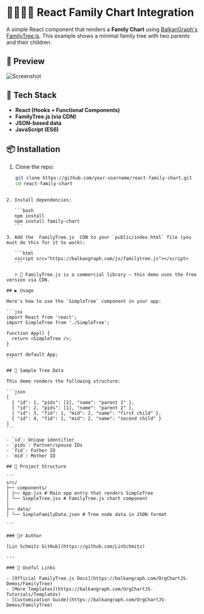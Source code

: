 # 👨‍👩‍👧‍👦 React Family Chart Integration

A simple React component that renders a **Family Chart** using [BalkanGraph's FamilyTree.js](https://balkangraph.com/OrgChartJS-Demos/FamilyTree). This example shows a minimal family tree with two parents and their children.

## 📸 Preview

![Screenshot](./screenshot.png)

## 🧰 Tech Stack

- **React (Hooks + Functional Components)**
- **FamilyTree.js (via CDN)**
- **JSON-based data**
- **JavaScript (ES6)**

## 📦 Installation

1. Clone the repo:

   ```bash
   git clone https://github.com/your-username/react-family-chart.git
   cd react-family-chart
   ```

````

2. Install dependencies:

   ```bash
   npm install
   npm install family-chart
   ```

3. Add the  FamilyTree.js  CDN to your `public/index.html` file (you must do this for it to work):

   ```html
   <script src="https://balkangraph.com/js/familytree.js"></script>
   ```

   > 🧠 FamilyTree.js is a commercial library — this demo uses the free version via CDN.

## ▶️ Usage

Here's how to use the `SimpleTree` component in your app:

```jsx
import React from 'react';
import SimpleTree from './SimpleTree';

function App() {
  return <SimpleTree />;
}

export default App;
```

## 🌳 Sample Tree Data

This demo renders the following structure:

```json
[
  { "id": 1, "pids": [2], "name": "parent 1" },
  { "id": 2, "pids": [1], "name": "parent 2" },
  { "id": 3, "fid": 1, "mid": 2, "name": "first child" },
  { "id": 4, "fid": 1, "mid": 2, "name": "second child" }
]
```

- `id`: Unique identifier
- `pids`: Partner/spouse IDs
- `fid`: Father ID
- `mid`: Mother ID

## 📂 Project Structure

```
src/
├── components/
│ ├── App.jsx # Main app entry that renders SimpleTree
│ └── SimpleTree.jsx # FamilyTree.js chart component
│
├── data/
│ └── SimpleFamilyData.json # Tree node data in JSON format

```

### 🙋‍♂️ Author

[Lin Schmitz GitHub](https://github.com/LinSchmitz)

---

### 🔗 Useful Links

- [Official FamilyTree.js Docs](https://balkangraph.com/OrgChartJS-Demos/FamilyTree)
- [More Templates](https://balkangraph.com/OrgChartJS-Tutorials/Templates)
- [Customization Guide](https://balkangraph.com/OrgChartJS-Demos/FamilyTree)


````
